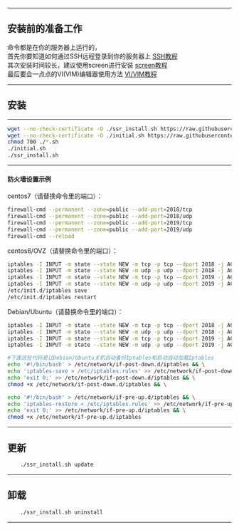 ******
## 安装前的准备工作

命令都是在你的服务器上运行的，  
首先你要知道如何通过SSH远程登录到你的服务器上 [SSH教程][putty_url]  
其次安装时间较长，建议使用screen进行安装 [screen教程][screen_url]  
最后要会一点点的VI(VIM)编辑器使用方法 [VI/VIM教程][vim_url]

******
## 安装
------
```Bash
wget --no-check-certificate -O ./ssr_install.sh https://raw.githubusercontent.com/currycan/key/master/install/install.sh
wget --no-check-certificate -O ./initial.sh https://raw.githubusercontent.com/currycan/key/master/install/initial.sh
chmod 700 ./*.sh
./initial.sh
./ssr_install.sh
```
------
#### 防火墙设置示例

centos7（请替换命令里的端口）：  
```Bash
firewall-cmd --permanent --zone=public --add-port=2018/tcp
firewall-cmd --permanent --zone=public --add-port=2018/udp
firewall-cmd --permanent --zone=public --add-port=2019/tcp
firewall-cmd --permanent --zone=public --add-port=2019/udp
firewall-cmd --reload
```

centos6/OVZ（请替换命令里的端口）：  
```Bash
iptables -I INPUT -m state --state NEW -m tcp -p tcp --dport 2018 -j ACCEPT
iptables -I INPUT -m state --state NEW -m udp -p udp --dport 2018 -j ACCEPT
iptables -I INPUT -m state --state NEW -m tcp -p tcp --dport 2019 -j ACCEPT
iptables -I INPUT -m state --state NEW -m udp -p udp --dport 2019 -j ACCEPT
/etc/init.d/iptables save
/etc/init.d/iptables restart
```

Debian/Ubuntu（请替换命令里的端口）：  
```Bash
iptables -I INPUT -m state --state NEW -m tcp -p tcp --dport 2018 -j ACCEPT
iptables -I INPUT -m state --state NEW -m udp -p udp --dport 2018 -j ACCEPT
iptables -I INPUT -m state --state NEW -m tcp -p tcp --dport 2019 -j ACCEPT
iptables -I INPUT -m state --state NEW -m udp -p udp --dport 2019 -j ACCEPT

#下面这些代码是让Debian/Ubuntu关机自动备份Iptables和启动自动加载Iptables
echo '#!/bin/bash' > /etc/network/if-post-down.d/iptables && \
echo 'iptables-save > /etc/iptables.rules' >> /etc/network/if-post-down.d/iptables && \
echo 'exit 0;' >> /etc/network/if-post-down.d/iptables && \
chmod +x /etc/network/if-post-down.d/iptables && \

echo '#!/bin/bash' > /etc/network/if-pre-up.d/iptables && \
echo 'iptables-restore < /etc/iptables.rules' >> /etc/network/if-pre-up.d/iptables && \
echo 'exit 0;' >> /etc/network/if-pre-up.d/iptables && \
chmod +x /etc/network/if-pre-up.d/iptables
```

******
## 更新
```Bash
    ./ssr_install.sh update
```

******
## 卸载

```Bash
    ./ssr_install.sh uninstall
```

--------------------------------
[putty_url]:https://www.vpser.net/other/putty-ssh-linux-vps.html "如何使用Putty远程(SSH)管理Linux VPS"
[screen_url]:https://www.vpser.net/manage/screen.html "SSH远程会话管理工具 - screen使用教程"
[vim_url]:https://www.vpser.net/manage/vi.html "Linux上vi(vim)编辑器使用教程"